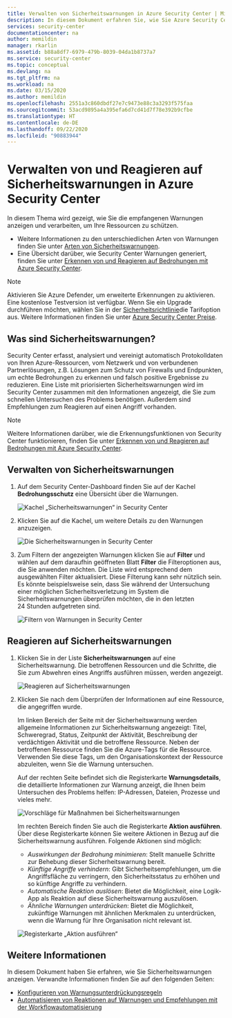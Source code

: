 ```yaml
---
title: Verwalten von Sicherheitswarnungen in Azure Security Center | Microsoft-Dokumentation
description: In diesem Dokument erfahren Sie, wie Sie Azure Security Center-Funktionen verwenden, um Sicherheitswarnungen zu verwalten und auf diese zu reagieren.
services: security-center
documentationcenter: na
author: memildin
manager: rkarlin
ms.assetid: b88a8df7-6979-479b-8039-04da1b8737a7
ms.service: security-center
ms.topic: conceptual
ms.devlang: na
ms.tgt_pltfrm: na
ms.workload: na
ms.date: 03/15/2020
ms.author: memildin
ms.openlocfilehash: 2551a3c860dbdf27e7c9473e88c3a3293f575faa
ms.sourcegitcommit: 53acd9895a4a395efa6d7cd41d7f78e392b9cfbe
ms.translationtype: HT
ms.contentlocale: de-DE
ms.lasthandoff: 09/22/2020
ms.locfileid: "90883944"
---
```

# <a name="manage-and-respond-to-security-alerts-in-azure-security-center"></a>Verwalten von und Reagieren auf Sicherheitswarnungen in Azure Security Center

In diesem Thema wird gezeigt, wie Sie die empfangenen Warnungen anzeigen und verarbeiten, um Ihre Ressourcen zu schützen. 

* Weitere Informationen zu den unterschiedlichen Arten von Warnungen finden Sie unter [Arten von Sicherheitswarnungen](alerts-reference.md).
* Eine Übersicht darüber, wie Security Center Warnungen generiert, finden Sie unter [Erkennen von und Reagieren auf Bedrohungen mit Azure Security Center](security-center-alerts-overview.md).

> [!NOTE]
> Aktivieren Sie Azure Defender, um erweiterte Erkennungen zu aktivieren. Eine kostenlose Testversion ist verfügbar. Wenn Sie ein Upgrade durchführen möchten, wählen Sie in der [Sicherheitsrichtlinie](tutorial-security-policy.md)die Tarifoption aus. Weitere Informationen finden Sie unter [Azure Security Center Preise](security-center-pricing.md).

## <a name="what-are-security-alerts"></a>Was sind Sicherheitswarnungen?
Security Center erfasst, analysiert und vereinigt automatisch Protokolldaten von Ihren Azure-Ressourcen, vom Netzwerk und von verbundenen Partnerlösungen, z.B. Lösungen zum Schutz von Firewalls und Endpunkten, um echte Bedrohungen zu erkennen und falsch positive Ergebnisse zu reduzieren. Eine Liste mit priorisierten Sicherheitswarnungen wird im Security Center zusammen mit den Informationen angezeigt, die Sie zum schnellen Untersuchen des Problems benötigen. Außerdem sind Empfehlungen zum Reagieren auf einen Angriff vorhanden.

> [!NOTE]
> Weitere Informationen darüber, wie die Erkennungsfunktionen von Security Center funktionieren, finden Sie unter [Erkennen von und Reagieren auf Bedrohungen mit Azure Security Center](security-center-alerts-overview.md#detect-threats).

## <a name="manage-your-security-alerts"></a>Verwalten von Sicherheitswarnungen

1. Auf dem Security Center-Dashboard finden Sie auf der Kachel **Bedrohungsschutz** eine Übersicht über die Warnungen.

    ![Kachel „Sicherheitswarnungen“ in Security Center](./media/security-center-managing-and-responding-alerts/security-center-dashboard-alert.png)

1. Klicken Sie auf die Kachel, um weitere Details zu den Warnungen anzuzeigen.

   ![Die Sicherheitswarnungen in Security Center](./media/security-center-managing-and-responding-alerts/security-center-manage-alerts.png)

1. Zum Filtern der angezeigten Warnungen klicken Sie auf **Filter** und wählen auf dem daraufhin geöffneten Blatt **Filter** die Filteroptionen aus, die Sie anwenden möchten. Die Liste wird entsprechend dem ausgewählten Filter aktualisiert. Diese Filterung kann sehr nützlich sein. Es könnte beispielsweise sein, dass Sie während der Untersuchung einer möglichen Sicherheitsverletzung im System die Sicherheitswarnungen überprüfen möchten, die in den letzten 24 Stunden aufgetreten sind.

    ![Filtern von Warnungen in Security Center](./media/security-center-managing-and-responding-alerts/security-center-filter-alerts.png)

## <a name="respond-to-security-alerts"></a>Reagieren auf Sicherheitswarnungen

1. Klicken Sie in der Liste **Sicherheitswarnungen** auf eine Sicherheitswarnung. Die betroffenen Ressourcen und die Schritte, die Sie zum Abwehren eines Angriffs ausführen müssen, werden angezeigt.

    ![Reagieren auf Sicherheitswarnungen](./media/security-center-managing-and-responding-alerts/security-center-alert.png)

1. Klicken Sie nach dem Überprüfen der Informationen auf eine Ressource, die angegriffen wurde.

    Im linken Bereich der Seite mit der Sicherheitswarnung werden allgemeine Informationen zur Sicherheitswarnung angezeigt: Titel, Schweregrad, Status, Zeitpunkt der Aktivität, Beschreibung der verdächtigen Aktivität und die betroffene Ressource. Neben der betroffenen Ressource finden Sie die Azure-Tags für die Ressource. Verwenden Sie diese Tags, um den Organisationskontext der Ressource abzuleiten, wenn Sie die Warnung untersuchen.

    Auf der rechten Seite befindet sich die Registerkarte **Warnungsdetails**, die detaillierte Informationen zur Warnung anzeigt, die Ihnen beim Untersuchen des Problems helfen: IP-Adressen, Dateien, Prozesse und vieles mehr.
     
    ![Vorschläge für Maßnahmen bei Sicherheitswarnungen](./media/security-center-managing-and-responding-alerts/security-center-alert-remediate.png)

    Im rechten Bereich finden Sie auch die Registerkarte **Aktion ausführen**. Über diese Registerkarte können Sie weitere Aktionen in Bezug auf die Sicherheitswarnung ausführen. Folgende Aktionen sind möglich:
    - *Auswirkungen der Bedrohung minimieren*: Stellt manuelle Schritte zur Behebung dieser Sicherheitswarnung bereit.
    - *Künftige Angriffe verhindern*: Gibt Sicherheitsempfehlungen, um die Angriffsfläche zu verringern, den Sicherheitsstatus zu erhöhen und so künftige Angriffe zu verhindern.
    - *Automatische Reaktion auslösen*: Bietet die Möglichkeit, eine Logik-App als Reaktion auf diese Sicherheitswarnung auszulösen.
    - *Ähnliche Warnungen unterdrücken*: Bietet die Möglichkeit, zukünftige Warnungen mit ähnlichen Merkmalen zu unterdrücken, wenn die Warnung für Ihre Organisation nicht relevant ist.

    ![Registerkarte „Aktion ausführen“](./media/security-center-managing-and-responding-alerts/alert-take-action.png)




## <a name="see-also"></a>Weitere Informationen

In diesem Dokument haben Sie erfahren, wie Sie Sicherheitswarnungen anzeigen. Verwandte Informationen finden Sie auf den folgenden Seiten:

- [Konfigurieren von Warnungsunterdrückungsregeln](alerts-suppression-rules.md)
- [Automatisieren von Reaktionen auf Warnungen und Empfehlungen mit der Workflowautomatisierung](workflow-automation.md)
